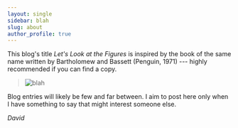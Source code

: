 ```yaml
---
layout: single
sidebar: blah
slug: about
author_profile: true
---
```


This blog's title _Let's Look at the Figures_ is inspired by the book of the same name written by Bartholomew and Bassett (Penguin, 1971) --- highly recommended if you can find a copy.

> ![blah](/assets/media/BBbookcover.jpg)

Blog entries will likely be few and far between.  I aim to post here only when I have something to say that might interest someone else.

_David_


